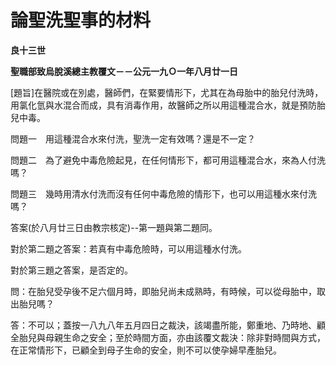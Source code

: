 # 論聖洗聖事的材料


**良十三世**

**聖職部致烏脫溪總主教覆文－－公元一九Ｏ一年八月廿一日**





[題旨]在醫院或在別處，醫師們，在緊要情形下，尤其在為母胎中的胎兒付洗時，用氯化氫與水混合而成，具有消毒作用，故醫師之所以用這種混合水，就是預防胎兒中毒。

問題一　用這種混合水來付洗，聖洗一定有效嗎？還是不一定？

問題二　為了避免中毒危險起見，在任何情形下，都可用這種混合水，來為人付洗嗎？

問題三　幾時用清水付洗而沒有任何中毒危險的情形下，也可以用這種水來付洗嗎？

答案(於八月廿三日由教宗核定)--第一題與第二題同。

對於第二題之答案：若真有中毒危險時，可以用這種水付洗。

對於第三題之答案，是否定的。

問：在胎兒受孕後不足六個月時，即胎兒尚未成熟時，有時候，可以從母胎中，取出胎兒嗎？

答：不可以；蓋按一八九八年五月四日之裁決，該竭盡所能，鄭重地、乃時地、顧全胎兒與母親生命之安全；至於時間方面，亦由該覆文裁決：除非對時間與方式，在正常情形下，已顧全到母子生命的安全，則不可以使孕婦早產胎兒。

